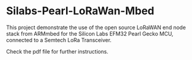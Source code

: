 # Silabs-Pearl-LoRaWan-Mbed
This project demonstrate the use of the open source LoRaWAN end node stack from ARMmbed for the Silicon Labs EFM32 Pearl Gecko MCU, connected to a Semtech LoRa Transceiver.

Check the pdf file for further instructions.